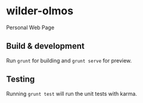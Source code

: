 # wilder-olmos
Personal Web Page

## Build & development

Run `grunt` for building and `grunt serve` for preview.

## Testing

Running `grunt test` will run the unit tests with karma.
